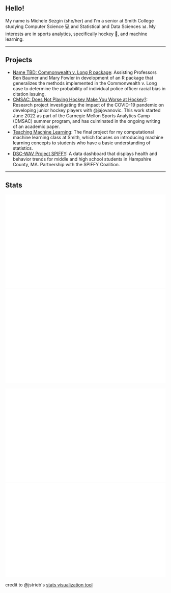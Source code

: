 ## Hello!

My name is Michele Sezgin (she/her) and I'm a senior at Smith College studying Computer Science 💻 
and Statistical and Data Sciences 📊. My interests are in sports analytics, specifically hockey 🏒,
and machine learning.

---

## Projects

- [Name TBD: Commonwealth v. Long R package](https://github.com/m-sezgin/comvlong): Assisting Professors Ben Baumer and Mary Fowler in development of an R package that generalizes the methods implemented in the Commonwealth v. Long case to determine the probability of individual police officer racial bias in citation issuing.
- [CMSAC: Does Not Playing Hockey Make You Worse at Hockey?](https://github.com/m-sezgin/CMSAC-OHL-COVID-Impact): Research project investigating the impact of the COVID-19 pandemic on developing junior hockey players with @jajovanovic. This work started June 2022 as part of the Carnegie Mellon Sports Analytics Camp (CMSAC) summer program, and has culminated in the ongoing writing of an academic paper.
- [Teaching Machine Learning](https://github.com/m-sezgin/ml-portfolio): The final project for my computational machine learning class at Smith, which focuses on introducing machine learning concepts to students who have a basic understanding of statistics.
- [DSC-WAV Project SPIFFY](https://github.com/m-sezgin/proj-spiffy2022): A data dashboard that displays health and behavior trends for middle and high school students in Hampshire County, MA. Partnership with the SPIFFY Coalition.

---

## Stats

![](https://raw.githubusercontent.com/m-sezgin/gh-stats/master/generated/overview.svg#gh-dark-mode-only)
![](https://raw.githubusercontent.com/m-sezgin/gh-stats/master/generated/overview.svg#gh-light-mode-only)

![](https://raw.githubusercontent.com/m-sezgin/gh-stats/master/generated/languages.svg#gh-dark-mode-only)
![](https://raw.githubusercontent.com/m-sezgin/gh-stats/master/generated/languages.svg#gh-light-mode-only)


credit to @jstrieb's [stats visualization tool](https://github.com/jstrieb/github-stats)
